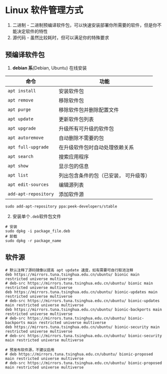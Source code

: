 # Linux 软件管理方式

1. 二进制 - 二进制预编译软件包，可以快速安装部署你所需要的软件，但是你不能决定软件的特性
2. 源代码 - 虽然比较耗时，但可以满足你的特殊要求

## 预编译软件包

1. **debian 系**(Debian, Ubuntu) 在线安装

| 命令               | 功能                                  |
| ------------------ | ------------------------------------- |
| `apt install`      | 安装软件包                            |
| `apt remove`       | 移除软件包                            |
| `apt purge`        | 移除软件包并删除配置文件              |
| `apt update`       | 更新软件包列表                        |
| `apt upgrade`      | 升级所有可升级的软件包                |
| `apt autoremove`   | 自动删除不需要的包                    |
| `apt full-upgrade` | 在升级软件包时自动处理依赖关系        |
| `apt search`       | 搜索应用程序                          |
| `apt show`         | 显示包的信息                          |
| `apt list`         | 列出包含条件的包（已安装， 可升级等） |
| `apt edit-sources` | 编辑源列表                            |
| `add-apt-repository` | 添加软件源                            |
```shell
sudo add-apt-repository ppa:peek-developers/stable
```

2. 安装单个`.deb`软件包文件

```shell
# 安装
sudo dpkg -i package_file.deb
# 卸载
sudo dpkg -r package_name
```



## 软件源

```
# 默认注释了源码镜像以提高 apt update 速度，如有需要可自行取消注释
deb https://mirrors.tuna.tsinghua.edu.cn/ubuntu/ bionic main restricted universe multiverse
# deb-src https://mirrors.tuna.tsinghua.edu.cn/ubuntu/ bionic main restricted universe multiverse
deb https://mirrors.tuna.tsinghua.edu.cn/ubuntu/ bionic-updates main restricted universe multiverse
# deb-src https://mirrors.tuna.tsinghua.edu.cn/ubuntu/ bionic-updates main restricted universe multiverse
deb https://mirrors.tuna.tsinghua.edu.cn/ubuntu/ bionic-backports main restricted universe multiverse
# deb-src https://mirrors.tuna.tsinghua.edu.cn/ubuntu/ bionic-backports main restricted universe multiverse
deb https://mirrors.tuna.tsinghua.edu.cn/ubuntu/ bionic-security main restricted universe multiverse
# deb-src https://mirrors.tuna.tsinghua.edu.cn/ubuntu/ bionic-security main restricted universe multiverse

# 预发布软件源，不建议启用
# deb https://mirrors.tuna.tsinghua.edu.cn/ubuntu/ bionic-proposed main restricted universe multiverse
# deb-src https://mirrors.tuna.tsinghua.edu.cn/ubuntu/ bionic-proposed main restricted universe multiverse
```


